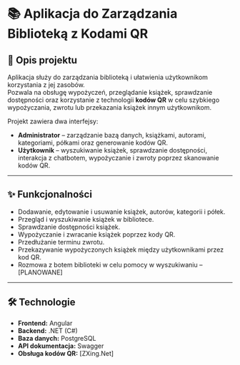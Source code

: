 # 📚 Aplikacja do Zarządzania Biblioteką z Kodami QR

## 📖 Opis projektu
Aplikacja służy do zarządzania biblioteką i ułatwienia użytkownikom korzystania z jej zasobów.  
Pozwala na obsługę wypożyczeń, przeglądanie książek, sprawdzanie dostępności oraz korzystanie z technologii **kodów QR** w celu szybkiego wypożyczania, zwrotu lub przekazania książek innym użytkownikom.

Projekt zawiera dwa interfejsy:
- **Administrator** – zarządzanie bazą danych, książkami, autorami, kategoriami, półkami oraz generowanie kodów QR.
- **Użytkownik** – wyszukiwanie książek, sprawdzanie dostępności, interakcja z chatbotem, wypożyczanie i zwroty poprzez skanowanie kodów QR.

---

## ✨ Funkcjonalności
- Dodawanie, edytowanie i usuwanie książek, autorów, kategorii i półek.
- Przegląd i wyszukiwanie książek w bibliotece.
- Sprawdzanie dostępności książek.
- Wypożyczanie i zwracanie książek poprzez kody QR.
- Przedłużanie terminu zwrotu.
- Przekazywanie wypożyczonych książek między użytkownikami przez kod QR.
- Rozmowa z botem biblioteki w celu pomocy w wyszukiwaniu – [PLANOWANE]

---

## 🛠 Technologie
- **Frontend:** Angular
- **Backend:** .NET (C#)
- **Baza danych:** PostgreSQL
- **API dokumentacja:** Swagger
- **Obsługa kodów QR:** [ZXing.Net]
